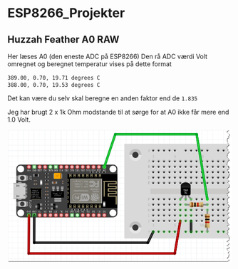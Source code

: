 # ESP8266_Projekter
## Huzzah Feather A0 RAW

Her læses A0 (den eneste ADC på ESP8266)
Den rå ADC værdi Volt omregnet og beregnet temperatur vises på dette format

```
389.00, 0.70, 19.71 degrees C
388.00, 0.70, 19.53 degrees C
```

Det kan være du selv skal beregne en anden faktor end de `1.835`

Jeg har brugt 2 x 1k Ohm modstande til at sørge for at A0 ikke får mere end 1.0 Volt.

![Huzzah ESP8266 board with TMP36 on A0](HUZZAH_A0_raw.jpg) 

